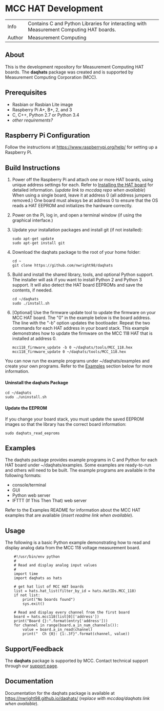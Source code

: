 # MCC HAT Development
<table>
	<tr><td>Info<td>Contains C and Python Libraries for interacting with Measurement Computing HAT boards.
	<tr><td>Author<td>Measurement Computing
</table>

## About
This is the development repository for Measurement Computing HAT boards. The **daqhats** package was created and is supported by Measurement Computing Corporation (MCC).

## Prerequisites
- Rasbian or Rasbian Lite image
- Raspberry Pi A+, B+, 2, and 3
- C, C++, Python 2.7 or Python 3.4
- *other requirements?*

## Raspberry Pi Configuration
Follow the instructions at https://www.raspberrypi.org/help/ for setting up a Raspberry Pi.

## Build Instructions
1. Power off the Raspberry Pi and attach one or more HAT boards, using unique address settings for each. Refer to [Installing the HAT board](https://nwright98.github.io/daqhats/hardware.html) for detailed information. (*update link to mccdaq repo when available*)   
   When using a single board, leave it at address 0 (all address jumpers removed.) One board must always be at address 0 to ensure that the OS reads a HAT EEPROM and initializes the hardware correctly.
2. Power on the Pi, log in, and open a terminal window (if using the graphical interface.)
3. Update your installation packages and install git (if not installed):

   ```
   sudo apt-get update
   sudo apt-get install git
   ```
4. Download the daqhats package to the root of your home folder:

   ```
   cd ~
   git clone https://github.com/nwright98/daqhats
   ```
5. Build and install the shared library, tools, and optional Python support. The installer will ask if you want to install Python 2 and Python 3 support. It will also detect the HAT board EEPROMs and save the contents, if needed.

   ```
   cd ~/daqhats
   sudo ./install.sh
   ```
6. [Optional] Use the firmware update tool to update the firmware on your MCC HAT board. The "0" in the example below is the board address. The line with the "-b" option updates the bootloader. Repeat the two commands for each HAT address in your board stack. This example demonstrates how to update the firmware on the MCC 118 HAT that is installed at address 0.

   ```
   mcc118_firmware_update -b 0 ~/daqhats/tools/MCC_118.hex
   mcc118_firmware_update 0 ~/daqhats/tools/MCC_118.hex
   ```
You can now run the example programs under ~/daqhats/examples and create your own programs. Refer to the [Examples](#examples) section below for more information.

#### Uninstall the daqhats Package

```
cd ~/daqhats
sudo ./uninstall.sh
```
#### Update the EEPROM
If you change your board stack, you must update the saved EEPROM images so that the library has the correct board information:

```
sudo daqhats_read_eeproms
```

## Examples
The daqhats package provides example programs in C and Python for each HAT board under ~/daqhats/examples. Some examples are ready-to-run and others will need to be built. The example programs are available in the following formats:

- console/terminal
- GUI
- Python web server
- IFTTT (If This Then That) web server

Refer to the Examples README for information about the MCC HAT examples that are available (*insert readme link when available*).

## Usage
The following is a basic Python example demonstrating how to read and display analog data from the MCC 118 voltage measurement board.
```
    #!/usr/bin/env python
    #
    # Read and display analog input values
    #
    import time
    import daqhats as hats

    # get hat list of MCC HAT boards
    list = hats.hat_list(filter_by_id = hats.HatIDs.MCC_118)
    if not list:
        print("No boards found")
        sys.exit()

    # Read and display every channel from the first board
    board = hats.mcc118(list[0]['address'])
    print("Board {}:".format(entry['address']))
    for channel in range(board.a_in_num_channels()):
        value = board.a_in_read(channel)
        print("  Ch {0}: {1:.3f}".format(channel, value))
```
	
## Support/Feedback
The **daqhats** package is supported by MCC. Contact technical support through our [support page](https://www.mccdaq.com/support/support_form.aspx). 

## Documentation 
Documentation for the daqhats package is available at https://nwright98.github.io/daqhats/ (*replace with mccdaq/daqhats link when available*). 
